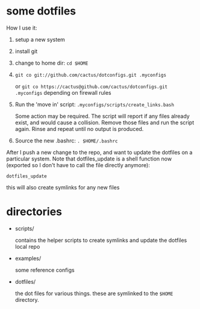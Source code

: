some dotfiles
=============

How I use it:

1. setup a new system

2. install git

3. change to home dir: `cd $HOME`

4.  `git co git://github.com/cactus/dotconfigs.git .myconfigs`

    or `git co https://cactus@github.com/cactus/dotconfigs.git .myconfigs`
    depending on firewall rules

5.  Run the 'move in' script: `.myconfigs/scripts/create_links.bash`
    
    Some action may be required. The script will report if any files already
    exist, and would cause a collision. Remove those files and run the script
    again. Rinse and repeat until no output is produced.

6. Source the new .bashrc: `. $HOME/.bashrc`

After I push a new change to the repo, and want to update the dotfiles on a
particular system. Note that dotfiles_update is a shell function now
(exported so I don't have to call the file directly anymore):

    dotfiles_update

this will also create symlinks for any new files


directories
===========

-   scripts/
    
    contains the helper scripts to create symlinks and update the dotfiles
    local repo

-   examples/
    
    some reference configs

-   dotfiles/
    
    the dot files for various things. these are symlinked to the `$HOME`
    directory.


